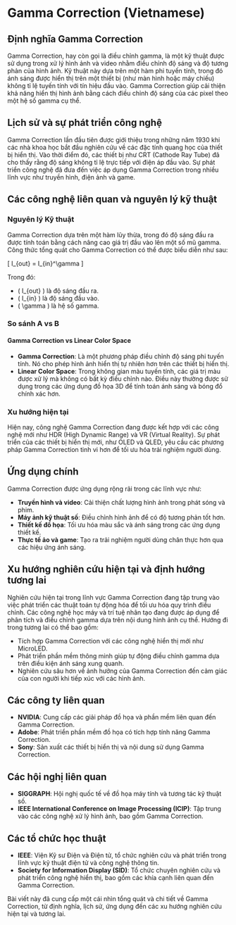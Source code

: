 # Gamma Correction (Vietnamese)

## Định nghĩa Gamma Correction

Gamma Correction, hay còn gọi là điều chỉnh gamma, là một kỹ thuật được sử dụng trong xử lý hình ảnh và video nhằm điều chỉnh độ sáng và độ tương phản của hình ảnh. Kỹ thuật này dựa trên một hàm phi tuyến tính, trong đó ánh sáng được hiển thị trên một thiết bị (như màn hình hoặc máy chiếu) không tỉ lệ tuyến tính với tín hiệu đầu vào. Gamma Correction giúp cải thiện khả năng hiển thị hình ảnh bằng cách điều chỉnh độ sáng của các pixel theo một hệ số gamma cụ thể.

## Lịch sử và sự phát triển công nghệ

Gamma Correction lần đầu tiên được giới thiệu trong những năm 1930 khi các nhà khoa học bắt đầu nghiên cứu về các đặc tính quang học của thiết bị hiển thị. Vào thời điểm đó, các thiết bị như CRT (Cathode Ray Tube) đã cho thấy rằng độ sáng không tỉ lệ trực tiếp với điện áp đầu vào. Sự phát triển công nghệ đã đưa đến việc áp dụng Gamma Correction trong nhiều lĩnh vực như truyền hình, điện ảnh và game.

## Các công nghệ liên quan và nguyên lý kỹ thuật

### Nguyên lý Kỹ thuật

Gamma Correction dựa trên một hàm lũy thừa, trong đó độ sáng đầu ra được tính toán bằng cách nâng cao giá trị đầu vào lên một số mũ gamma. Công thức tổng quát cho Gamma Correction có thể được biểu diễn như sau:

\[ I_{out} = I_{in}^\gamma \]

Trong đó:
- \( I_{out} \) là độ sáng đầu ra.
- \( I_{in} \) là độ sáng đầu vào.
- \( \gamma \) là hệ số gamma.

### So sánh A vs B

#### Gamma Correction vs Linear Color Space

- **Gamma Correction**: Là một phương pháp điều chỉnh độ sáng phi tuyến tính. Nó cho phép hình ảnh hiển thị tự nhiên hơn trên các thiết bị hiển thị.
- **Linear Color Space**: Trong không gian màu tuyến tính, các giá trị màu được xử lý mà không có bất kỳ điều chỉnh nào. Điều này thường được sử dụng trong các ứng dụng đồ họa 3D để tính toán ánh sáng và bóng đổ chính xác hơn.

### Xu hướng hiện tại

Hiện nay, công nghệ Gamma Correction đang được kết hợp với các công nghệ mới như HDR (High Dynamic Range) và VR (Virtual Reality). Sự phát triển của các thiết bị hiển thị mới, như OLED và QLED, yêu cầu các phương pháp Gamma Correction tinh vi hơn để tối ưu hóa trải nghiệm người dùng.

## Ứng dụng chính

Gamma Correction được ứng dụng rộng rãi trong các lĩnh vực như:

- **Truyền hình và video**: Cải thiện chất lượng hình ảnh trong phát sóng và phim.
- **Máy ảnh kỹ thuật số**: Điều chỉnh hình ảnh để có độ tương phản tốt hơn.
- **Thiết kế đồ họa**: Tối ưu hóa màu sắc và ánh sáng trong các ứng dụng thiết kế.
- **Thực tế ảo và game**: Tạo ra trải nghiệm người dùng chân thực hơn qua các hiệu ứng ánh sáng.

## Xu hướng nghiên cứu hiện tại và định hướng tương lai

Nghiên cứu hiện tại trong lĩnh vực Gamma Correction đang tập trung vào việc phát triển các thuật toán tự động hóa để tối ưu hóa quy trình điều chỉnh. Các công nghệ học máy và trí tuệ nhân tạo đang được áp dụng để phân tích và điều chỉnh gamma dựa trên nội dung hình ảnh cụ thể. Hướng đi trong tương lai có thể bao gồm:

- Tích hợp Gamma Correction với các công nghệ hiển thị mới như MicroLED.
- Phát triển phần mềm thông minh giúp tự động điều chỉnh gamma dựa trên điều kiện ánh sáng xung quanh.
- Nghiên cứu sâu hơn về ảnh hưởng của Gamma Correction đến cảm giác của con người khi tiếp xúc với các hình ảnh.

## Các công ty liên quan

- **NVIDIA**: Cung cấp các giải pháp đồ họa và phần mềm liên quan đến Gamma Correction.
- **Adobe**: Phát triển phần mềm đồ họa có tích hợp tính năng Gamma Correction.
- **Sony**: Sản xuất các thiết bị hiển thị và nội dung sử dụng Gamma Correction.

## Các hội nghị liên quan

- **SIGGRAPH**: Hội nghị quốc tế về đồ họa máy tính và tương tác kỹ thuật số.
- **IEEE International Conference on Image Processing (ICIP)**: Tập trung vào các công nghệ xử lý hình ảnh, bao gồm Gamma Correction.

## Các tổ chức học thuật

- **IEEE**: Viện Kỹ sư Điện và Điện tử, tổ chức nghiên cứu và phát triển trong lĩnh vực kỹ thuật điện tử và công nghệ thông tin.
- **Society for Information Display (SID)**: Tổ chức chuyên nghiên cứu và phát triển công nghệ hiển thị, bao gồm các khía cạnh liên quan đến Gamma Correction. 

Bài viết này đã cung cấp một cái nhìn tổng quát và chi tiết về Gamma Correction, từ định nghĩa, lịch sử, ứng dụng đến các xu hướng nghiên cứu hiện tại và tương lai.